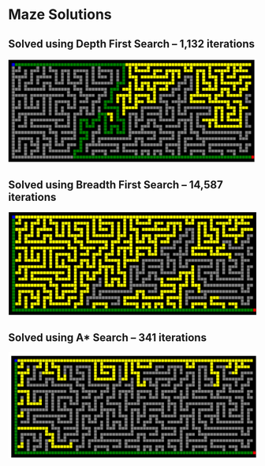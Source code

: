 # Maze Solutions

## Solved using Depth First Search – 1,132 iterations
![DFS Solution](images/dfs.png)

## Solved using Breadth First Search – 14,587 iterations
![BFS Solution](images/bfs.png)

## Solved using A* Search – 341 iterations
![A* Solution](images/astar.png)
